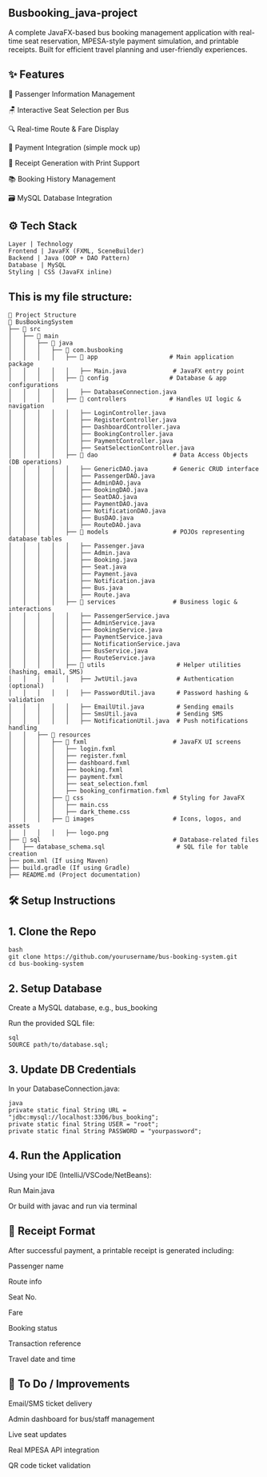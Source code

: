 ## Busbooking_java-project
A complete JavaFX-based bus booking management application with real-time seat reservation, MPESA-style payment simulation, and printable receipts. Built for efficient travel planning and user-friendly experiences.

## ✨ Features
🧑 Passenger Information Management

🪑 Interactive Seat Selection per Bus

🔍 Real-time Route & Fare Display

💸 Payment Integration (simple mock up)

📄 Receipt Generation with Print Support

📚 Booking History Management

🗃️ MySQL Database Integration


## ⚙️ Tech Stack
```
Layer | Technology
Frontend | JavaFX (FXML, SceneBuilder)
Backend | Java (OOP + DAO Pattern)
Database | MySQL
Styling | CSS (JavaFX inline)
```

## This is my file structure:
```
📁 Project Structure
📂 BusBookingSystem
├── 📂 src
│   ├── 📂 main
│   │   ├── 📂 java
│   │   │   ├── 📂 com.busbooking
│   │   │   │   ├── 📂 app                    # Main application package
│   │   │   │   │   ├── Main.java             # JavaFX entry point
│   │   │   │   ├── 📂 config                 # Database & app configurations
│   │   │   │   │   ├── DatabaseConnection.java
│   │   │   │   ├── 📂 controllers            # Handles UI logic & navigation
│   │   │   │   │   ├── LoginController.java
│   │   │   │   │   ├── RegisterController.java
│   │   │   │   │   ├── DashboardController.java
│   │   │   │   │   ├── BookingController.java
│   │   │   │   │   ├── PaymentController.java
│   │   │   │   │   ├── SeatSelectionController.java
│   │   │   │   ├── 📂 dao                     # Data Access Objects (DB operations)
│   │   │   │   │   ├── GenericDAO.java       # Generic CRUD interface
│   │   │   │   │   ├── PassengerDAO.java
│   │   │   │   │   ├── AdminDAO.java
│   │   │   │   │   ├── BookingDAO.java
│   │   │   │   │   ├── SeatDAO.java
│   │   │   │   │   ├── PaymentDAO.java
│   │   │   │   │   ├── NotificationDAO.java
│   │   │   │   │   ├── BusDAO.java
│   │   │   │   │   ├── RouteDAO.java
│   │   │   │   ├── 📂 models                  # POJOs representing database tables
│   │   │   │   │   ├── Passenger.java
│   │   │   │   │   ├── Admin.java
│   │   │   │   │   ├── Booking.java
│   │   │   │   │   ├── Seat.java
│   │   │   │   │   ├── Payment.java
│   │   │   │   │   ├── Notification.java
│   │   │   │   │   ├── Bus.java
│   │   │   │   │   ├── Route.java
│   │   │   │   ├── 📂 services                # Business logic & interactions
│   │   │   │   │   ├── PassengerService.java
│   │   │   │   │   ├── AdminService.java
│   │   │   │   │   ├── BookingService.java
│   │   │   │   │   ├── PaymentService.java
│   │   │   │   │   ├── NotificationService.java
│   │   │   │   │   ├── BusService.java
│   │   │   │   │   ├── RouteService.java
│   │   │   │   ├── 📂 utils                    # Helper utilities (hashing, email, SMS)
│   │   │   │   │   ├── JwtUtil.java           # Authentication (optional)
│   │   │   │   │   ├── PasswordUtil.java      # Password hashing & validation
│   │   │   │   │   ├── EmailUtil.java         # Sending emails
│   │   │   │   │   ├── SmsUtil.java           # Sending SMS
│   │   │   │   │   ├── NotificationUtil.java  # Push notifications handling
│   │   ├── 📂 resources
│   │   │   ├── 📂 fxml                        # JavaFX UI screens
│   │   │   │   ├── login.fxml
│   │   │   │   ├── register.fxml
│   │   │   │   ├── dashboard.fxml
│   │   │   │   ├── booking.fxml
│   │   │   │   ├── payment.fxml
│   │   │   │   ├── seat_selection.fxml
│   │   │   │   ├── booking_confirmation.fxml
│   │   │   ├── 📂 css                         # Styling for JavaFX
│   │   │   │   ├── main.css
│   │   │   │   ├── dark_theme.css
│   │   │   ├── 📂 images                      # Icons, logos, and assets
│   │   │   │   ├── logo.png
├── 📂 sql                                     # Database-related files
│   ├── database_schema.sql                    # SQL file for table creation
├── pom.xml (If using Maven)
├── build.gradle (If using Gradle)
├── README.md (Project documentation) 
```

## 🛠️ Setup Instructions

## 1. Clone the Repo
```
bash
git clone https://github.com/yourusername/bus-booking-system.git
cd bus-booking-system
```
## 2. Setup Database
Create a MySQL database, e.g., bus_booking

Run the provided SQL file:
```
sql
SOURCE path/to/database.sql;
```
## 3. Update DB Credentials
In your DatabaseConnection.java:
```
java
private static final String URL = "jdbc:mysql://localhost:3306/bus_booking";
private static final String USER = "root";
private static final String PASSWORD = "yourpassword";
```
## 4. Run the Application
Using your IDE (IntelliJ/VSCode/NetBeans):

Run Main.java

Or build with javac and run via terminal

## 🧾 Receipt Format
After successful payment, a printable receipt is generated including:

Passenger name

Route info

Seat No.

Fare

Booking status

Transaction reference

Travel date and time

## 📌 To Do / Improvements
Email/SMS ticket delivery

Admin dashboard for bus/staff management

Live seat updates

Real MPESA API integration

QR code ticket validation
